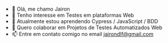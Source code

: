 - 👋 Olá, me chamo Jairon
- 👀 Tenho interesse em Testes em plataformas Web
- 🌱 Atualmente estou aprendendo Cypress / JavaScript / BDD
- 💞️ Quero colaborar em Projetos de Testes Automatizados Web
- 📫 Entre em contato comigo no email jairondlf@gmail.com

<!---
jaironD/jaironD is a ✨ special ✨ repository because its `README.md` (this file) appears on your GitHub profile.
You can click the Preview link to take a look at your changes.
--->
